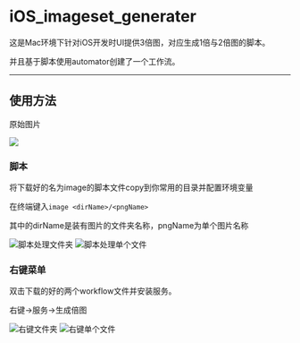 # iOS_imageset_generater

这是Mac环境下针对iOS开发时UI提供3倍图，对应生成1倍与2倍图的脚本。

并且基于脚本使用automator创建了一个工作流。

---

## 使用方法

原始图片

![](http://i11.tietuku.com/dbe69a2a322fbea6.png)

### 脚本

将下载好的名为image的脚本文件copy到你常用的目录并配置环境变量

在终端键入```image <dirName>/<pngName>```

其中的dirName是装有图片的文件夹名称，pngName为单个图片名称

![脚本处理文件夹](https://raw.githubusercontent.com/jhonny-me/iOS_imageset_generator/master/pictures/dir_bash.gif)
![脚本处理单个文件](https://raw.githubusercontent.com/jhonny-me/iOS_imageset_generator/master/pictures/png_bash.gif)

### 右键菜单

双击下载的好的两个workflow文件并安装服务。

右键->服务->生成倍图

![右键文件夹](https://raw.githubusercontent.com/jhonny-me/iOS_imageset_generator/master/pictures/dir_click.gif)
![右键单个文件](https://raw.githubusercontent.com/jhonny-me/iOS_imageset_generator/master/pictures/png_click.gif)